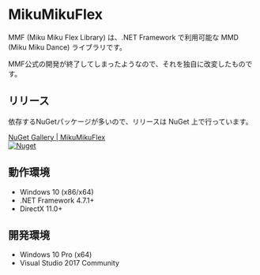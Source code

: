 # MikuMikuFlex

MMF (Miku Miku Flex Library) は、.NET Framework で利用可能な MMD (Miku Miku Dance) ライブラリです。

MMF公式の開発が終了してしまったようなので、それを独自に改変したものです。

## リリース

依存するNuGetパッケージが多いので、リリースは NuGet 上で行っています。

[NuGet Gallery | MikuMikuFlex<br/>![Nuget](https://img.shields.io/nuget/vpre/MikuMikuFlex.svg)](https://www.nuget.org/packages/MikuMikuFlex/)


## 動作環境
* Windows 10 (x86/x64)
* .NET Framework 4.7.1+
* DirectX 11.0+

## 開発環境
* Windows 10 Pro (x64)
* Visual Studio 2017 Community

